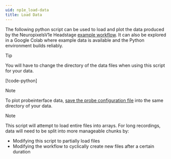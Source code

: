 ```yaml
---
uid: np1e_load-data
title: Load Data
---
```


The following python script can be used to load and plot the data produced by the NeuropixelsV1e
Headstage [example workflow](xref:np1e). It can also be explored in a Google Colab where example data
is available and the Python environment builds reliably.

> [!TIP]
> You will have to change the directory of the data files when using this script for your data.

[!code-python[](../../../workflows/hardware/np1e/load-np1e.py)]

> [!NOTE] 
> To plot probeinterface data, [save the probe configuration
> file](xref:np1e_gui#save-probeinterface-file) into the same directory of your data.

> [!NOTE]
> This script will attempt to load entire files into arrays. For long recordings, data will need to
> be split into more manageable chunks by:
> - Modifying this script to partially load files
> - Modifying the workflow to cyclically create new files after a certain duration
